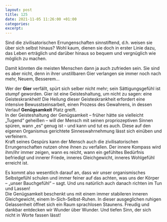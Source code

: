 ```yaml
---
layout: post
title: 125
date: 2021-11-05 11:26:00 +01:00
categories: 
excerpt: 
---
```


Sind die zivilisatorischen Errungenschaften sinnstiftend, d.h. weisen sie über sich selbst hinaus? Wohl kaum, dienen sie doch in erster Linie dazu, das Leben erträglich und darüber hinaus so bequem und vergnüglich wie möglich zu machen.

Damit könnten die meisten Menschen dann ja auch zufrieden sein. Sie sind es aber nicht, denn in ihrer unstillbaren Gier verlangen sie immer noch nach mehr, Neuem, Besserem…

Wer der **Gier** verfällt, spürt sich selber nicht mehr; sein Sättigungsgefühl ist stumpf geworden. Gier ist eine Geisteshaltung, um nicht zu sagen: eine Geisteskrankheit! Die Heilung dieser Geisteskrankheit erfordert eine intensive Bewusstseinsarbeit, einen Prozess des Gewahrens, in dessen Verlauf **Genügsamkeit** Platz greift.\
In der Geisteshaltung der Genügsamkeit – früher hätte sie vielleicht „Tugend“ geheißen – will der Mensch mit seinen propriozeptiven Sinnen spüren, wann „es“ genug ist - und kann und tut es auch. Diese auf den eigenen Organismus gerichtete Sinneswahrnehmung lässt sich einüben und verfeinern.\
Kraft seines Gespürs kann der Mensch auch die zivilisatorischen Errungenschaften nutzen ohne ihnen zu verfallen. Der innere Kompass wird ihm/ihr immer zeigen, wann es reicht, wann ein gefühltes Bedürfnis befriedigt und innerer Friede, inneres Gleichgewicht, inneres Wohlgefühl erreicht ist.

Es kommt also wesentlich darauf an, dass wir unser organismisches Selbstgefühl schulen und immer feiner auf das achten, was uns der Körper – „unser Bauchgefühl“ – sagt. Und uns natürlich auch danach richten im Tun und Lassen!\
Die Genügsamkeit beschenkt uns mit einem immer stabileren inneren Gleichgewicht, einem In-Sich-Selbst-Ruhen. In dieser ausgeglichen ruhigen Gelassenheit öffnet sich ein Raum sprachlosen Staunens. Freudig und dankbar entdecken wir Wunder über Wunder. Und tiefen Sinn, der sich nicht in Worte fassen lässt!
